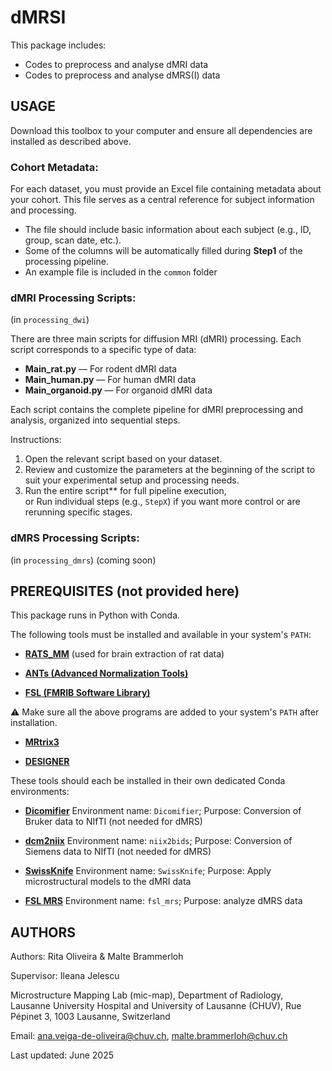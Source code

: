 # dMRSI

This package includes:
   - Codes to preprocess and analyse dMRI data
   - Codes to preprocess and analyse dMRS(I) data
  

## USAGE

Download this toolbox to your computer and ensure all dependencies are installed as described above.

### Cohort Metadata:

For each dataset, you must provide an Excel file containing metadata about your cohort. This file serves as a central reference for subject information and processing.

- The file should include basic information about each subject (e.g., ID, group, scan date, etc.).
- Some of the columns will be automatically filled during **Step1** of the processing pipeline.
- An example file is included in the `common` folder

### dMRI Processing Scripts: 
(in `processing_dwi`)

There are three main scripts for diffusion MRI (dMRI) processing. Each script corresponds to a specific type of data:

- **Main_rat.py** — For rodent dMRI data  
- **Main_human.py** — For human dMRI data  
- **Main_organoid.py** — For organoid dMRI data

Each script contains the complete pipeline for dMRI preprocessing and analysis, organized into sequential steps.

Instructions:
1. Open the relevant script based on your dataset.
2. Review and customize the parameters at the beginning of the script to suit your experimental setup and processing needs.
3. Run the entire script** for full pipeline execution,  
   or
   Run individual steps (e.g., `StepX`) if you want more control or are rerunning specific stages.

### dMRS Processing Scripts: 
(in `processing_dmrs`)
(coming soon)

## PREREQUISITES (not provided here)

This package runs in Python with Conda.

The following tools must be installed and available in your system's `PATH`:

- [**RATS_MM**](https://iibi.uiowa.edu/rats-rodent-brain-mri) (used for brain extraction of rat data)

- [**ANTs (Advanced Normalization Tools)**](https://github.com/ANTsX/ANTs)

- [**FSL (FMRIB Software Library)**](https://fsl.fmrib.ox.ac.uk/fsl/docs/#/)

⚠️ Make sure all the above programs are added to your system's `PATH` after installation.

- [**MRtrix3**](https://www.mrtrix.org/)

- [**DESIGNER**](https://nyu-diffusionmri.github.io/DESIGNER-v2/)



These tools should each be installed in their own dedicated Conda environments:

- [**Dicomifier**](https://github.com/lamyj/dicomifier) Environment name: `Dicomifier`; Purpose: Conversion of Bruker data to NIfTI (not needed for dMRS)
 
- [**dcm2niix**](https://github.com/rordenlab/dcm2niix) Environment name: `niix2bids`; Purpose: Conversion of Siemens data to NIfTI (not needed for dMRS)

- [**SwissKnife**](https://github.com/QuentinUhl/graymatter_swissknife) Environment name: `SwissKnife`; Purpose: Apply microstructural models to the dMRI data
 
- [**FSL MRS**](https://open.win.ox.ac.uk/pages/fsl/fsl_mrs/) Environment name: `fsl_mrs`; Purpose: analyze dMRS data


## AUTHORS

Authors: Rita Oliveira & Malte Brammerloh

Supervisor: Ileana Jelescu

Microstructure Mapping Lab (mic-map),
Department of Radiology,
Lausanne University Hospital and University of Lausanne (CHUV),
Rue Pépinet 3, 1003 Lausanne, Switzerland

Email: ana.veiga-de-oliveira@chuv.ch, malte.brammerloh@chuv.ch 

Last updated: June 2025
